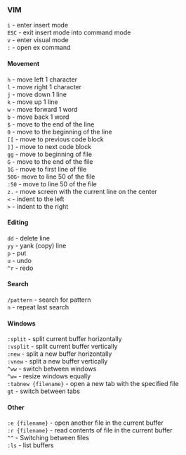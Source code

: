 ### VIM

`i` - enter insert mode  
`ESC` - exit insert mode into command mode  
`v` - enter visual mode  
`:` - open ex command  


#### Movement
`h` - move left 1 character  
`l` - move right 1 character  
`j` - move down 1 line  
`k` - move up 1 line  
`w` - move forward 1 word  
`b` - move back 1 word  
`$` - move to the end of the line  
`0` - move to the beginning of the line  
`[[` - move to previous code block  
`]]` - move to next code block  
`gg` - move to beginning of file  
`G` - move to the end of the file  
`1G` - move to first line of file  
`50G`- move to line 50 of the file  
`:50` - move to line 50 of the file  
`z.` - move screen with the current line on the center  
`<` - indent to the left  
`>` - indent to the right  


#### Editing
`dd` - delete line  
`yy` - yank (copy) line  
`p` - put  
`u` - undo  
`^r` - redo  


#### Search
`/pattern` - search for pattern  
`n` - repeat last search  


#### Windows
`:split` - split current buffer horizontally  
`:vsplit` - split current buffer vertically  
`:new` - split a new buffer horizontally  
`:vnew` - split a new buffer vertically  
`^ww` - switch between windows  
`^w=` - resize windows equally  
`:tabnew {filename}` - open a new tab with the specified file  
`gt` - switch between tabs  


#### Other
`:e {filename}` - open another file in the current buffer  
`:r {filename}` - read contents of file in the current buffer  
`^^` - Switching between files  
`:ls` - list buffers  
